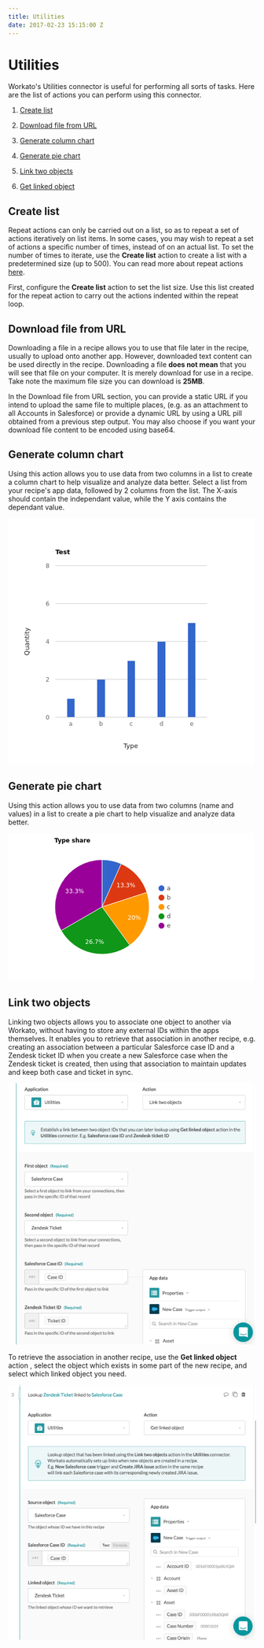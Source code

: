 ```yaml
---
title: Utilities
date: 2017-02-23 15:15:00 Z
---
```


# Utilities
Workato's Utilities connector is useful for performing all sorts of tasks. Here are the list of actions you can perform using this connector.

1. [Create list](#create-list)

2. [Download file from URL](#download-file-from-url)

3. [Generate column chart](#generate-column-chart)

4. [Generate pie chart](#generate-pie-chart)

5. [Link two objects](#link-two-objects)

6. [Get linked object](#link-two-objects)

## Create list
Repeat actions can only be carried out on a list, so as to repeat a set of actions iteratively on list items. In some cases, you may wish to repeat a set of actions a specific number of times, instead of on an actual list. To set the number of times to iterate, use the **Create list** action to create a list with a predetermined size (up to 500). You can read more about repeat actions [here](http://docs.workato.com/recipes/steps.html).

First, configure the **Create list** action to set the list size. Use this list created for the repeat action to carry out the actions indented within the repeat loop.

## Download file from URL
Downloading a file in a recipe allows you to use that file later in the recipe, usually to upload onto another app. However, downloaded text content can be used directly in the recipe. Downloading a file **does not mean** that you will see that file on your computer. It is merely download for use in a recipe. Take note the maximum file size you can download is **25MB**.

In the Download file from URL section, you can provide a static URL if you intend to upload the same file to multiple places, (e.g. as an attachment to all Accounts in Salesforce) or provide a dynamic URL by using a URL pill obtained from a previous step output. You may also choose if you want your download file content to be encoded using base64.

## Generate column chart
Using this action allows you to use data from two columns in a list to create a column chart to help visualize and analyze data better. Select a list from your recipe's app data, followed by 2 columns from the list. The X-axis should contain the independant value, while the Y axis contains the dependant value.

![chart](/assets/images/features/Utilities/utilities-chart.png)

## Generate pie chart
Using this action allows you to use data from two columns (name and values) in a list to create a pie chart to help visualize and analyze data better.

![piechart](/assets/images/features/Utilities/utilities-piechart.png)

## Link two objects
Linking two objects allows you to associate one object to another via Workato, without having to store any external IDs within the apps themselves. It enables you to retrieve that association in another recipe, e.g. creating an association between a particular Salesforce case ID and a Zendesk ticket ID when you create a new Salesforce case when the Zendesk ticket is created, then using that association to maintain updates and keep both case and ticket in sync.

![linkobject](/assets/images/features/Utilities/utilities-linkobject.png)

To retrieve the association in another recipe, use the **Get linked object** action , select the object which exists in some part of the new recipe, and select which linked object you need.

![linkobject](/assets/images/features/Utilities/utilities-getlinkobject.png)
